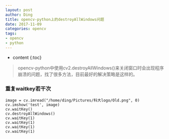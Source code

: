 ```yaml
---
layout: post
author: Ding
title: opencv-python上的destroyAllWindows问题
date: 2017-11-09
categories: opencv
tags:
- opencv
- python
---
```


* content
{:toc}

> opencv-python中使用cv2.destroyAllWindows()来关闭窗口时会出现程序崩溃的问题，找了很多方法，目前最好的解决策略是这样的。




### 重复waitkey若干次

```
image = cv.imread("/home/ding/Pictures/科大logo/Old.png", 0)
cv.imshow('test', image)
cv.waitKey()
cv.destroyAllWindows()
cv.waitKey(1)
cv.waitKey(1)
cv.waitKey(1)
cv.waitKey(1)
```
